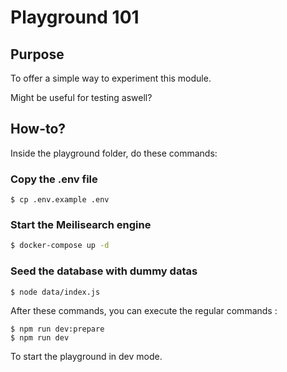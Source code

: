 # Playground 101

## Purpose

To offer a simple way to experiment this module.

Might be useful for testing aswell?

## How-to?

Inside the playground folder, do these commands:

### Copy the .env file

```
$ cp .env.example .env
```

### Start the Meilisearch engine

```bash
$ docker-compose up -d
```

### Seed the database with dummy datas
```
$ node data/index.js
```

After these commands, you can execute the regular commands :

```
$ npm run dev:prepare
$ npm run dev
```

To start the playground in dev mode.